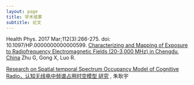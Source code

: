 ```yaml
---
layout: page
title: 学术成果
subtitle: 论文
---
```


Health Phys. 2017 Mar;112(3):266-275. doi: 10.1097/HP.0000000000000599.
[Characterizing and Mapping of Exposure to Radiofrequency Electromagnetic Fields (20-3,000 MHz) in Chengdu, China](https://github.com/kevinsblog/kevinsblog.github.io/blob/master/pdf/Characterizing%20and%20Mapping%20of%20Exposure%20to%20Radiofrequency%20Electromagnetic%20Fields%20(20-3%2C000%20MHz)%20in%20Chengdu%2C%20China.pdf)
Zhu G, Gong X, Luo R.

[Research on Spatial temporal Spectrum Occupancy
Model of Cognitive Radio，认知无线电中频谱占用时空模型
研究](https://www.researchgate.net/publication/318405797_Research_on_Spatial-temporal_Spectrum_Occupancy_Modelal)
, 朱耿宇